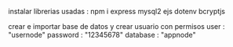 instalar librerias usadas :
npm i express mysql2 ejs dotenv bcryptjs

crear e importar base de datos y crear usuario con permisos 
    user : "usernode"
    password : "12345678"
    database : "appnode"
